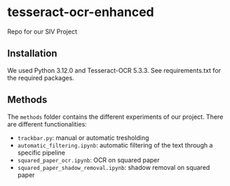 # tesseract-ocr-enhanced
Repo for our SIV Project

## Installation
We used Python 3.12.0 and Tesseract-OCR 5.3.3. See requirements.txt for the required packages.

## Methods
The `methods` folder contains the different experiments of our project.
There are different functionalities:
- `trackbar.py`: manual or automatic tresholding
- `automatic_filtering.ipynb`: automatic filtering of the text through a specific pipeline
- `squared_paper_ocr.ipynb`: OCR on squared paper
- `squared_paper_shadow_removal.ipynb`: shadow removal on squared paper
